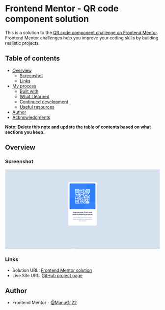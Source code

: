 # Frontend Mentor - QR code component solution

This is a solution to the [QR code component challenge on Frontend Mentor](https://www.frontendmentor.io/challenges/qr-code-component-iux_sIO_H). Frontend Mentor challenges help you improve your coding skills by building realistic projects. 

## Table of contents

- [Overview](#overview)
  - [Screenshot](#screenshot)
  - [Links](#links)
- [My process](#my-process)
  - [Built with](#built-with)
  - [What I learned](#what-i-learned)
  - [Continued development](#continued-development)
  - [Useful resources](#useful-resources)
- [Author](#author)
- [Acknowledgments](#acknowledgments)

**Note: Delete this note and update the table of contents based on what sections you keep.**

## Overview

### Screenshot

![](./images/screenshot.png)

### Links

- Solution URL: [Frontend Mentor solution](https://www.frontendmentor.io/solutions/qrcode-component-Bych3zkSc)
- Live Site URL: [GitHub project page](https://manugil22.github.io/qr-code-component/)

## Author

- Frontend Mentor - [@ManuGil22](https://www.frontendmentor.io/profile/ManuGil22)

